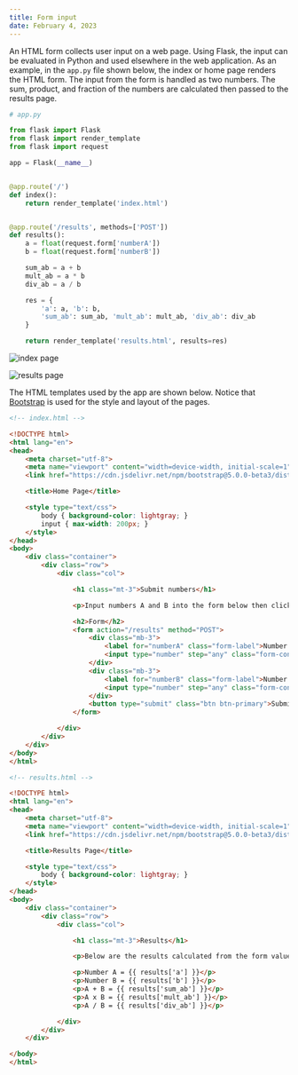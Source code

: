 ```yaml
---
title: Form input
date: February 4, 2023
---
```


An HTML form collects user input on a web page. Using Flask, the input can be evaluated in Python and used elsewhere in the web application. As an example, in the `app.py` file shown below, the index or home page renders the HTML form. The input from the form is handled as two numbers. The sum, product, and fraction of the numbers are calculated then passed to the results page.

```python
# app.py

from flask import Flask
from flask import render_template
from flask import request

app = Flask(__name__)


@app.route('/')
def index():
    return render_template('index.html')


@app.route('/results', methods=['POST'])
def results():
    a = float(request.form['numberA'])
    b = float(request.form['numberB'])

    sum_ab = a + b
    mult_ab = a * b
    div_ab = a / b

    res = {
        'a': a, 'b': b,
        'sum_ab': sum_ab, 'mult_ab': mult_ab, 'div_ab': div_ab
    }

    return render_template('results.html', results=res)
```

<p><img src="../img/flask-form-input-index.png" style="max-width:500px;" alt="index page"></p>

<p><img src="../img/flask-form-input-results.png" style="max-width:400px;" alt="results page"></p>

The HTML templates used by the app are shown below. Notice that [Bootstrap](https://getbootstrap.com) is used for the style and layout of the pages.

```html
<!-- index.html -->

<!DOCTYPE html>
<html lang="en">
<head>
    <meta charset="utf-8">
    <meta name="viewport" content="width=device-width, initial-scale=1">
    <link href="https://cdn.jsdelivr.net/npm/bootstrap@5.0.0-beta3/dist/css/bootstrap.min.css" rel="stylesheet">

    <title>Home Page</title>

    <style type="text/css">
        body { background-color: lightgray; }
        input { max-width: 200px; }
    </style>
</head>
<body>
    <div class="container">
        <div class="row">
            <div class="col">

                <h1 class="mt-3">Submit numbers</h1>

                <p>Input numbers A and B into the form below then click the Submit button to see the results.</p>

                <h2>Form</h2>
                <form action="/results" method="POST">
                    <div class="mb-3">
                        <label for="numberA" class="form-label">Number A</label>
                        <input type="number" step="any" class="form-control" name="numberA">
                    </div>
                    <div class="mb-3">
                        <label for="numberB" class="form-label">Number B</label>
                        <input type="number" step="any" class="form-control" name="numberB">
                    </div>
                    <button type="submit" class="btn btn-primary">Submit</button>
                </form>

            </div>
        </div>
    </div>
</body>
</html>
```

```html
<!-- results.html -->

<!DOCTYPE html>
<html lang="en">
<head>
    <meta charset="utf-8">
    <meta name="viewport" content="width=device-width, initial-scale=1">
    <link href="https://cdn.jsdelivr.net/npm/bootstrap@5.0.0-beta3/dist/css/bootstrap.min.css" rel="stylesheet">

    <title>Results Page</title>

    <style type="text/css">
        body { background-color: lightgray; }
    </style>
</head>
<body>
    <div class="container">
        <div class="row">
            <div class="col">

                <h1 class="mt-3">Results</h1>

                <p>Below are the results calculated from the form values.</p>

                <p>Number A = {{ results['a'] }}</p>
                <p>Number B = {{ results['b'] }}</p>
                <p>A + B = {{ results['sum_ab'] }}</p>
                <p>A x B = {{ results['mult_ab'] }}</p>
                <p>A / B = {{ results['div_ab'] }}</p>

            </div>
        </div>
    </div>

</body>
</html>
```
